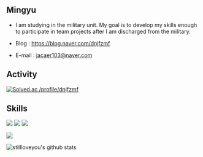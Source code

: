 
## Mingyu
- I am studying in the military unit. My goal is to develop my skills enough to participate in team projects after I am discharged from the military.

- Blog : https://blog.naver.com/dnjfzmf

- E-mail : jacaer103@naver.com

  



## Activity

[![Solved.ac
/profile/dnjfzmf](http://mazassumnida.wtf/api/v2/generate_badge?boj=dnjfzmf)](https://solved.ac/dnjfzmf)

## Skills
<img src="https://img.shields.io/badge/Spring-6DB33F?style=flat-square&logo=Spring&logoColor=white"/></a>
<img src="https://img.shields.io/badge/Kotlin-7F52FF?style=flat-square&logo=Kotlin&logoColor=white"/></a>
<img src="https://img.shields.io/badge/Spring Boot-6DB33F?style=flat-square&logo=Spring Boot&logoColor=white"/></a>

 <a href=https://blog.naver.com/dnjfzmf target="_blank"><img src="https://img.shields.io/badge/![image](https://github.com/stillloveyou/stillloveyou/assets/91673718/f4303627-3f95-4085-8c9b-0f38475bd204)
?style=flat-square&logo=Blog&logoColor=white"/></a>









![stillloveyou's github stats](https://github-readme-stats.vercel.app/api?username=stillloveyou&show_icons=true)


